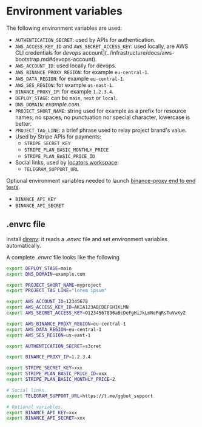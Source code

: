 # Environment variables

The following environment variables are used:

- `AUTHENTICATION_SECRET`: used by APIs for authentication.
- `AWS_ACCESS_KEY_ID` and `AWS_SECRET_ACCESS_KEY`: used locally, are AWS CLI credentials for _devops_ account](../infrastructure/docs/aws-bootstrap.md#devops-account).
- `AWS_ACCOUNT_ID`: used locally for devops.
- `AWS_BINANCE_PROXY_REGION`: for example `eu-central-1`.
- `AWS_DATA_REGION`: for example `eu-central-1`.
- `AWS_SES_REGION`: for example `us-east-1`.
- `BINANCE_PROXY_IP`: for example `1.2.3.4`.
- `DEPLOY_STAGE`: can be `main`, `next` or `local`.
- `DNS_DOMAIN`: _example.com_.
- `PROJECT_SHORT_NAME`: string used for example as a prefix for resource names; no spaces, no punctuation nor special character, lowercase is better.
- `PROJECT_TAG_LINE`: a brief phrase used to relay project brand's value.
- Used by Stripe APIs for payments:
  - `STRIPE_SECRET_KEY`
  - `STRIPE_PLAN_BASIC_MONTHLY_PRICE`
  - `STRIPE_PLAN_BASIC_PRICE_ID`
- Social links, used by [locators workspace](../locators/):
  - `TELEGRAM_SUPPORT_URL`

Optional environment variables needed to launch [binance-proxy end to end tests](../binance-proxy/docs/end-to-end-tests.md).

- `BINANCE_API_KEY`
- `BINANCE_API_SECRET`

## .envrc file

Install [direnv](../repository/docs/tech-stack.md#direnv): it reads a _.envrc_ file and set environment variables automatically.

A complete _.envrc_ file looks like the following

```sh
export DEPLOY_STAGE=main
export DNS_DOMAIN=example.com

export PROJECT_SHORT_NAME=myproject
export PROJECT_TAG_LINE="lorem ipsum"

export AWS_ACCOUNT_ID=12345678
export AWS_ACCESS_KEY_ID=AKIA123ABCDEFGHIKLMN
export AWS_SECRET_ACCESS_KEY=O1234567890aBcDeFgHiJkLmNoPqRsTuVwXyZ

export AWS_BINANCE_PROXY_REGION=eu-central-1
export AWS_DATA_REGION=eu-central-1
export AWS_SES_REGION=us-east-1

export AUTHENTICATION_SECRET=s3cret

export BINANCE_PROXY_IP=1.2.3.4

export STRIPE_SECRET_KEY=xxx
export STRIPE_PLAN_BASIC_PRICE_ID=xxx
export STRIPE_PLAN_BASIC_MONTHLY_PRICE=2

# Social links.
export TELEGRAM_SUPPORT_URL=https://t.me/ggbot_support

# Optional variables.
export BINANCE_API_KEY=xxx
export BINANCE_API_SECRET=xxx
```
